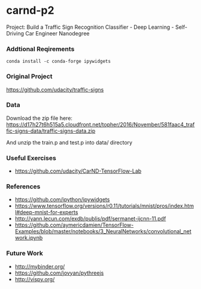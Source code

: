 # carnd-p2
Project: Build a Traffic Sign Recognition Classifier - Deep Learning - Self-Driving Car Engineer Nanodegree

### Addtional Reqirements
```
conda install -c conda-forge ipywidgets
```
### Original Project
https://github.com/udacity/traffic-signs

### Data
Download the zip file here:
https://d17h27t6h515a5.cloudfront.net/topher/2016/November/581faac4_traffic-signs-data/traffic-signs-data.zip

And unzip the train.p and test.p into data/ directory

### Useful Exercises
* https://github.com/udacity/CarND-TensorFlow-Lab

### References
* https://github.com/ipython/ipywidgets
* https://www.tensorflow.org/versions/r0.11/tutorials/mnist/pros/index.html#deep-mnist-for-experts
* http://yann.lecun.com/exdb/publis/pdf/sermanet-ijcnn-11.pdf
* https://github.com/aymericdamien/TensorFlow-Examples/blob/master/notebooks/3_NeuralNetworks/convolutional_network.ipynb

### Future Work
* http://mybinder.org/
* https://github.com/jovyan/pythreejs
* http://vispy.org/
